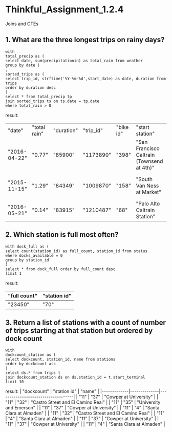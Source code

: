 # Thinkful_Assignment_1.2.4
Joins and CTEs

## 1.  What are the three longest trips on rainy days?

```
with 
total_precip as (
select date, sum(precipitationin) as total_rain from weather 
group by date )
,
sorted_trips as (
select trip_id, strftime('%Y-%m-%d',start_date) as date, duration from trips
order by duration desc
)
select * from total_precip tp 
join sorted_trips ts on ts.date = tp.date
where total_rain > 0
```

result:

|                                                                                                                 |        |         |           |       |                                            |                                   |         | 
|-----------------------------------------------------------------------------------------------------------------|--------|---------|-----------|-------|--------------------------------------------|-----------------------------------|---------| 
| "date"  |      "total rain"  | "duration" | "trip_id"  | "bike id" |  "start station" |  "end station" |  "zip code"  |        |         |           |       |                                            |                                   |         | 
| "2016-04-22"                                                                                                    | "0.77" | "85900" | "1173890" | "398" | "San Francisco Caltrain (Townsend at 4th)" | "Grant Avenue at Columbus Avenue" | "94133" | 
| "2015-11-15"                                                                                                    | "1.29" | "84349" | "1009870" | "158" | "South Van Ness at Market"                 | "South Van Ness at Market"        | "94122" | 
| "2016-05-21"                                                                                                    | "0.14" | "83915" | "1210487" | "68"  | "Palo Alto Caltrain Station"               | "Palo Alto Caltrain Station"      | "94301" | 

## 2. Which station is full most often?

```
with dock_full as (
select count(station_id) as full_count, station_id from status
where docks_available = 0
group by station_id
)
select * from dock_full order by full_count desc
limit 1
```

result:

| "full count" | "station id" | 
|--------------|--------------| 
| "23450"      | "70"         | 

## 3. Return a list of stations with a count of number of trips starting at that station but ordered by dock count

```
with 
dockcount_station as (
select dockcount, station_id, name from stations 
order by dockcount asc
)
select ds.* from trips t
join dockcount_station ds on ds.station_id = t.start_terminal
limit 10
```

result:
| "dockcount" | "station id" | "name"                             | 
|-------------|--------------|------------------------------------| 
| "11"        | "37"         | "Cowper at University"             | 
| "11"        | "32"         | "Castro Street and El Camino Real" | 
| "11"        | "35"         | "University and Emerson"           | 
| "11"        | "37"         | "Cowper at University"             | 
| "11"        | "4"          | "Santa Clara at Almaden"           | 
| "11"        | "32"         | "Castro Street and El Camino Real" | 
| "11"        | "4"          | "Santa Clara at Almaden"           | 
| "11"        | "37"         | "Cowper at University"             | 
| "11"        | "37"         | "Cowper at University"             | 
| "11"        | "4"          | "Santa Clara at Almaden"           | 
